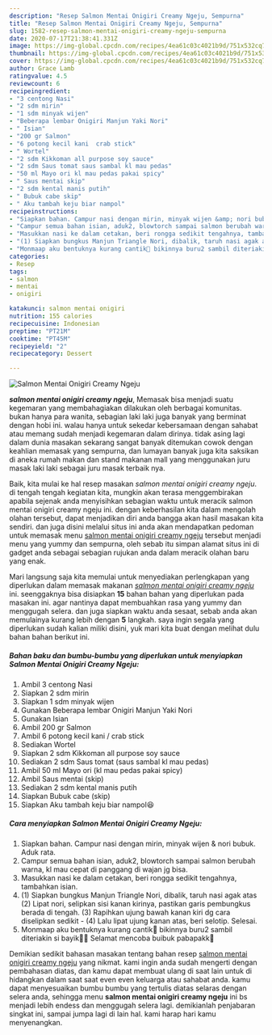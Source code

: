 ```yaml
---
description: "Resep Salmon Mentai Onigiri Creamy Ngeju, Sempurna"
title: "Resep Salmon Mentai Onigiri Creamy Ngeju, Sempurna"
slug: 1582-resep-salmon-mentai-onigiri-creamy-ngeju-sempurna
date: 2020-07-17T21:38:41.331Z
image: https://img-global.cpcdn.com/recipes/4ea61c03c4021b9d/751x532cq70/salmon-mentai-onigiri-creamy-ngeju-foto-resep-utama.jpg
thumbnail: https://img-global.cpcdn.com/recipes/4ea61c03c4021b9d/751x532cq70/salmon-mentai-onigiri-creamy-ngeju-foto-resep-utama.jpg
cover: https://img-global.cpcdn.com/recipes/4ea61c03c4021b9d/751x532cq70/salmon-mentai-onigiri-creamy-ngeju-foto-resep-utama.jpg
author: Grace Lamb
ratingvalue: 4.5
reviewcount: 6
recipeingredient:
- "3 centong Nasi"
- "2 sdm mirin"
- "1 sdm minyak wijen"
- "Beberapa lembar Onigiri Manjun Yaki Nori"
- " Isian"
- "200 gr Salmon"
- "6 potong kecil kani  crab stick"
- " Wortel"
- "2 sdm Kikkoman all purpose soy sauce"
- "2 sdm Saus tomat saus sambal kl mau pedas"
- "50 ml Mayo ori kl mau pedas pakai spicy"
- " Saus mentai skip"
- "2 sdm kental manis putih"
- " Bubuk cabe skip"
- " Aku tambah keju biar nampol"
recipeinstructions:
- "Siapkan bahan. Campur nasi dengan mirin, minyak wijen &amp; nori bubuk. Aduk rata."
- "Campur semua bahan isian, aduk2, blowtorch sampai salmon berubah warna, kl mau cepat di panggang di wajan jg bisa."
- "Masukkan nasi ke dalam cetakan, beri rongga sedikit tengahnya, tambahkan isian."
- "(1) Siapkan bungkus Manjun Triangle Nori, dibalik, taruh nasi agak atas (2) Lipat nori, selipkan sisi kanan kirinya, pastikan garis pembungkus berada di tengah. (3) Rapihkan ujung bawah kanan kiri dg cara diselipkan sedikit (4) Lalu lipat ujung kanan atas, beri selotip. Selesai."
- "Monmaap aku bentuknya kurang cantik🙈 bikinnya buru2 sambil diteriakin si bayik🤦‍♀️ Selamat mencoba buibuk pabapakk🤗"
categories:
- Resep
tags:
- salmon
- mentai
- onigiri

katakunci: salmon mentai onigiri 
nutrition: 155 calories
recipecuisine: Indonesian
preptime: "PT21M"
cooktime: "PT45M"
recipeyield: "2"
recipecategory: Dessert

---
```



![Salmon Mentai Onigiri Creamy Ngeju](https://img-global.cpcdn.com/recipes/4ea61c03c4021b9d/751x532cq70/salmon-mentai-onigiri-creamy-ngeju-foto-resep-utama.jpg)

<b><i>salmon mentai onigiri creamy ngeju</i></b>, Memasak bisa menjadi suatu kegemaran yang membahagiakan dilakukan oleh berbagai komunitas. bukan hanya para wanita, sebagian laki laki juga banyak yang berminat dengan hobi ini. walau hanya untuk sekedar kebersamaan dengan sahabat atau memang sudah menjadi kegemaran dalam dirinya. tidak asing lagi dalam dunia masakan sekarang sangat banyak ditemukan cowok dengan keahlian memasak yang sempurna, dan lumayan banyak juga kita saksikan di aneka rumah makan dan stand makanan mall yang menggunakan juru masak laki laki sebagai juru masak terbaik nya.



Baik, kita mulai ke hal resep masakan <i>salmon mentai onigiri creamy ngeju</i>. di tengah tengah kegiatan kita, mungkin akan terasa menggembirakan apabila sejenak anda menyisihkan sebagian waktu untuk meracik salmon mentai onigiri creamy ngeju ini. dengan keberhasilan kita dalam mengolah olahan tersebut, dapat menjadikan diri anda bangga akan hasil masakan kita sendiri. dan juga disini melalui situs ini anda akan mendapatkan pedoman untuk memasak menu <u>salmon mentai onigiri creamy ngeju</u> tersebut menjadi menu yang yummy dan sempurna, oleh sebab itu simpan alamat situs ini di gadget anda sebagai sebagian rujukan anda dalam meracik olahan baru yang enak.


Mari langsung saja kita memulai untuk menyediakan perlengkapan yang diperlukan dalam memasak makanan <u><i>salmon mentai onigiri creamy ngeju</i></u> ini. seenggaknya bisa disiapkan <b>15</b> bahan bahan yang diperlukan pada masakan ini. agar nantinya dapat membuahkan rasa yang yummy dan menggugah selera. dan juga siapkan waktu anda sesaat, sebab anda akan memulainya kurang lebih dengan <b>5</b> langkah. saya ingin segala yang diperlukan sudah kalian miliki disini, yuk mari kita buat dengan melihat dulu bahan bahan berikut ini.

<!--inarticleads1-->

##### Bahan baku dan bumbu-bumbu yang diperlukan untuk menyiapkan Salmon Mentai Onigiri Creamy Ngeju:

1. Ambil 3 centong Nasi
1. Siapkan 2 sdm mirin
1. Siapkan 1 sdm minyak wijen
1. Gunakan Beberapa lembar Onigiri Manjun Yaki Nori
1. Gunakan  Isian
1. Ambil 200 gr Salmon
1. Ambil 6 potong kecil kani / crab stick
1. Sediakan  Wortel
1. Siapkan 2 sdm Kikkoman all purpose soy sauce
1. Sediakan 2 sdm Saus tomat (saus sambal kl mau pedas)
1. Ambil 50 ml Mayo ori (kl mau pedas pakai spicy)
1. Ambil  Saus mentai (skip)
1. Sediakan 2 sdm kental manis putih
1. Siapkan  Bubuk cabe (skip)
1. Siapkan  Aku tambah keju biar nampol😆




<!--inarticleads2-->

##### Cara menyiapkan Salmon Mentai Onigiri Creamy Ngeju:

1. Siapkan bahan. Campur nasi dengan mirin, minyak wijen &amp; nori bubuk. Aduk rata.
1. Campur semua bahan isian, aduk2, blowtorch sampai salmon berubah warna, kl mau cepat di panggang di wajan jg bisa.
1. Masukkan nasi ke dalam cetakan, beri rongga sedikit tengahnya, tambahkan isian.
1. (1) Siapkan bungkus Manjun Triangle Nori, dibalik, taruh nasi agak atas (2) Lipat nori, selipkan sisi kanan kirinya, pastikan garis pembungkus berada di tengah. (3) Rapihkan ujung bawah kanan kiri dg cara diselipkan sedikit - (4) Lalu lipat ujung kanan atas, beri selotip. Selesai.
1. Monmaap aku bentuknya kurang cantik🙈 bikinnya buru2 sambil diteriakin si bayik🤦‍♀️ Selamat mencoba buibuk pabapakk🤗




Demikian sedikit bahasan masakan tentang bahan resep <u>salmon mentai onigiri creamy ngeju</u> yang nikmat. kami ingin anda sudah mengerti dengan pembahasan diatas, dan kamu dapat membuat ulang di saat lain untuk di hidangkan dalam saat saat even even keluarga atau sahabat anda. kamu dapat menyesuaikan bumbu bumbu yang tertulis diatas selaras dengan selera anda, sehingga menu <b>salmon mentai onigiri creamy ngeju</b> ini bs menjadi lebih endess dan menggugah selera lagi. demikianlah penjabaran singkat ini, sampai jumpa lagi di lain hal. kami harap hari kamu menyenangkan.
